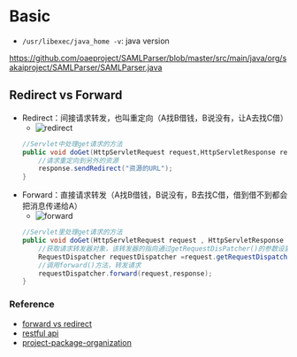 # Basic
- `/usr/libexec/java_home -v`: java version

https://github.com/oaeproject/SAMLParser/blob/master/src/main/java/org/sakaiproject/SAMLParser/SAMLParser.java

## Redirect vs Forward
- Redirect：间接请求转发，也叫重定向（A找B借钱，B说没有，让A去找C借）
    - ![redirect](https://images0.cnblogs.com/blog2015/712052/201505/202214341663208.png)
    ```java
    //Servlet中处理get请求的方法
    public void doGet(HttpServletRequest request,HttpServletResponse response){
        //请求重定向到另外的资源
        response.sendRedirect("资源的URL");
    }
    ```
- Forward：直接请求转发（A找B借钱，B说没有，B去找C借，借到借不到都会把消息传递给A）
    - ![forward](https://images0.cnblogs.com/blog2015/712052/201505/202240531979609.png) 
    ```java
    //Servlet里处理get请求的方法
    public void doGet(HttpServletRequest request , HttpServletResponse response){
        //获取请求转发器对象，该转发器的指向通过getRequestDisPatcher()的参数设置
        RequestDispatcher requestDispatcher =request.getRequestDispatcher("资源的URL");
        //调用forward()方法，转发请求      
        requestDispatcher.forward(request,response);    
    }
    ```
### Reference
- [forward vs redirect](https://www.cnblogs.com/selene/p/4518246.html)
- [restful api](http://www.ruanyifeng.com/blog/2014/05/restful_api.html)
- [project-package-organization](https://dzone.com/articles/project-package-organization)